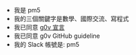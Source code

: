 - 我是 pm5
- 我的三個關鍵字是數學、國際交流、寫程式
- 我已同意 [g0v 宣言](https://g0v.tw/zh-TW/manifesto.html)
- 我已同意 g0v GitHub guideline
-  我的 Slack 帳號是: pm5
